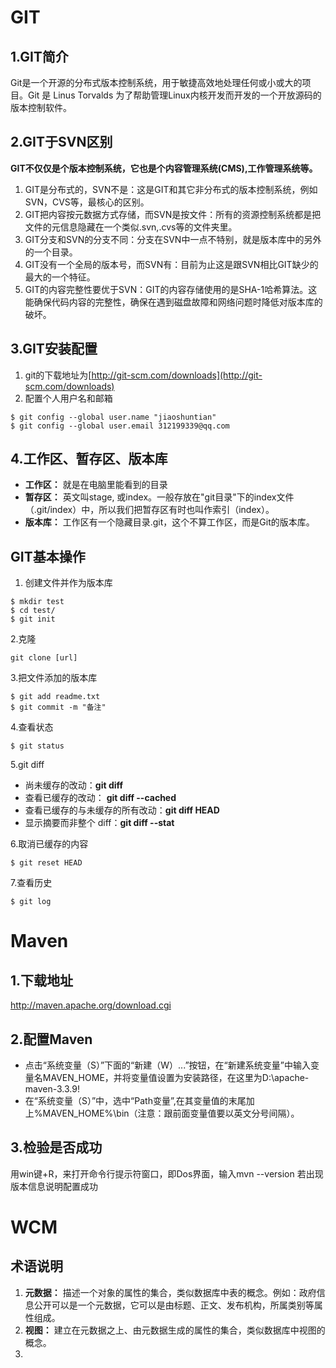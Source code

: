 # GIT
## 1.GIT简介
Git是一个开源的分布式版本控制系统，用于敏捷高效地处理任何或小或大的项目。Git 是 Linus Torvalds 为了帮助管理Linux内核开发而开发的一个开放源码的版本控制软件。
## 2.GIT于SVN区别
**GIT不仅仅是个版本控制系统，它也是个内容管理系统(CMS),工作管理系统等。**
1. GIT是分布式的，SVN不是：这是GIT和其它非分布式的版本控制系统，例如SVN，CVS等，最核心的区别。
2. GIT把内容按元数据方式存储，而SVN是按文件：所有的资源控制系统都是把文件的元信息隐藏在一个类似.svn,.cvs等的文件夹里。
3. GIT分支和SVN的分支不同：分支在SVN中一点不特别，就是版本库中的另外的一个目录。
4. GIT没有一个全局的版本号，而SVN有：目前为止这是跟SVN相比GIT缺少的最大的一个特征。
5. GIT的内容完整性要优于SVN：GIT的内容存储使用的是SHA-1哈希算法。这能确保代码内容的完整性，确保在遇到磁盘故障和网络问题时降低对版本库的破坏。
## 3.GIT安装配置
1. git的下载地址为[http://git-scm.com/downloads](http://git-scm.com/downloads)
2. 配置个人用户名和邮箱
```
$ git config --global user.name "jiaoshuntian"
$ git config --global user.email 312199339@qq.com
```
## 4.工作区、暂存区、版本库
- **工作区：** 就是在电脑里能看到的目录
- **暂存区：** 英文叫stage, 或index。一般存放在"git目录"下的index文件（.git/index）中，所以我们把暂存区有时也叫作索引（index）。
- **版本库：** 工作区有一个隐藏目录.git，这个不算工作区，而是Git的版本库。
## GIT基本操作
1. 创建文件并作为版本库
```
$ mkdir test
$ cd test/
$ git init
```
2.克隆

```
git clone [url]
```
3.把文件添加的版本库

```
$ git add readme.txt
$ git commit -m "备注"
```
4.查看状态

```
$ git status
```
5.git diff
- 尚未缓存的改动：**git diff**
- 查看已缓存的改动： **git diff --cached**
- 查看已缓存的与未缓存的所有改动：**git diff HEAD**
- 显示摘要而非整个 diff：**git diff --stat**

6.取消已缓存的内容

```
$ git reset HEAD
```
7.查看历史

```
$ git log
```
# Maven
## 1.下载地址
http://maven.apache.org/download.cgi
## 2.配置Maven
- 点击“系统变量（S）”下面的“新建（W）...”按钮，在“新建系统变量”中输入变量名MAVEN_HOME，并将变量值设置为安装路径，在这里为D:\apache-maven-3.3.9!
- 在“系统变量（S）”中，选中“Path变量”,在其变量值的末尾加上%MAVEN_HOME%\bin（注意：跟前面变量值要以英文分号间隔）。
## 3.检验是否成功
用win键+R，来打开命令行提示符窗口，即Dos界面，输入mvn --version  若出现版本信息说明配置成功





# WCM
## 术语说明
1. **元数据：** 描述一个对象的属性的集合，类似数据库中表的概念。例如：政府信息公开可以是一个元数据，它可以是由标题、正文、发布机构，所属类别等属性组成。
2. **视图：** 建立在元数据之上、由元数据生成的属性的集合，类似数据库中视图的概念。
3.





